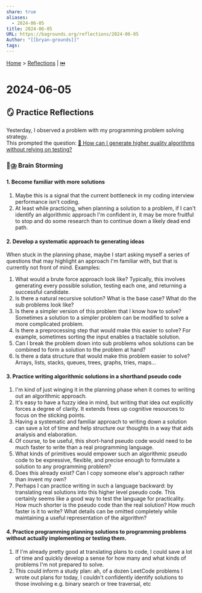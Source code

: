 ```yaml
---  
share: true  
aliases:  
  - 2024-06-05  
title: 2024-06-05  
URL: https://bagrounds.org/reflections/2024-06-05  
Author: "[[bryan-grounds]]"  
tags:   
---  
```

[Home](../index.md) > [Reflections](./index.md) | [⏮️](./2024-06-04.md)  
# 2024-06-05  
## 🪞 Practice Reflections  
Yesterday, I observed a problem with my programming problem solving strategy.  
This prompted the question: [🤔 How can I generate higher quality algorithms without relying on testing?](./2024-06-04.md#🤔%20How%20can%20I%20generate%20higher%20quality%20algorithms%20without%20relying%20on%20testing?)  
  
### 🧠⛈️ Brain Storming  
#### 1. Become familiar with more solutions  
1. Maybe this is a signal that the current bottleneck in my coding interview performance isn't coding.  
2. At least while practicing, when planning a solution to a problem, if I can't identify an algorithmic approach I'm confident in, it may be more fruitful to stop and do some research than to continue down a likely dead end path.  
  
#### 2. Develop a systematic approach to generating ideas  
When stuck in the planning phase, maybe I start asking myself a series of questions that may highlight an approach I'm familiar with, but that is currently not front of mind. Examples:  
1. What would a brute force approach look like? Typically, this involves generating every possible solution, testing each one, and returning a successful candidate.  
2. Is there a natural recursive solution? What is the base case? What do the sub problems look like?  
3. Is there a simpler version of this problem that I know how to solve? Sometimes a solution to a simpler problem can be modified to solve a more complicated problem.  
4. Is there a preprocessing step that would make this easier to solve? For example, sometimes sorting the input enables a tractable solution.  
5. Can I break the problem down into sub problems whos solutions can be combined to form a solution to the problem at hand?  
6. Is there a data structure that would make this problem easier to solve? Arrays, lists, stacks, queues, trees, graphs, tries, maps...  
  
#### 3. Practice writing algorithmic solutions in a shorthand pseudo code  
1. I'm kind of just winging it in the planning phase when it comes to writing out an algorithmic approach.  
2. It's easy to have a fuzzy idea in mind, but writing that idea out explicitly forces a degree of clarity. It extends frees up cognitive resources to focus on the sticking points.  
3. Having a systematic and familiar approach to writing down a solution can save a lot of time and help structure our thoughts in a way that aids analysis and elaboration.  
4. Of course, to be useful, this short-hand pseudo code would need to be much faster to write than a real programming language.  
5. What kinds of primitives would empower such an algorithmic pseudo code to be expressive, flexible, and precise enough to formulate a solution to any programming problem?  
6. Does this already exist? Can I copy someone else's approach rather than invent my own?  
7. Perhaps I can practice writing in such a language backward: by translating real solutions into this higher level pseudo code. This certainly seems like a good way to test the language for practicality. How much shorter is the pseudo code than the real solution? How much faster is it to write? What details can be omitted completely while maintaining a useful representation of the algorithm?  
  
#### 4. Practice programming planning solutions to programming problems without actually implementing or testing them.  
1. If I'm already pretty good at translating plans to code, I could save a lot of time and quickly develop a sense for how many and what kinds of problems I'm not prepared to solve.  
2. This could inform a study plan: ah, of a dozen LeetCode problems I wrote out plans for today, I couldn't confidently identify solutions to those involving e.g. binary search or tree traversal, etc  
